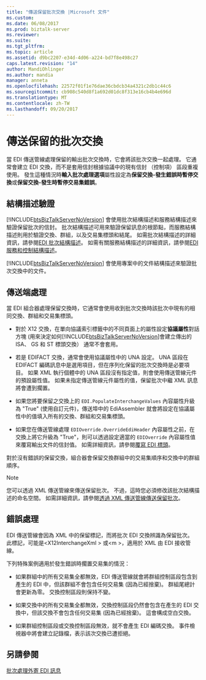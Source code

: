 ```yaml
---
title: "傳送保留批次交換 |Microsoft 文件"
ms.custom: 
ms.date: 06/08/2017
ms.prod: biztalk-server
ms.reviewer: 
ms.suite: 
ms.tgt_pltfrm: 
ms.topic: article
ms.assetid: d9bc2207-e34d-4d06-a224-bd7f8e498c27
caps.latest.revision: "14"
author: MandiOhlinger
ms.author: mandia
manager: anneta
ms.openlocfilehash: 22572f01f1e76dae36cbdcb34a4321c2db1c44c6
ms.sourcegitcommit: cb908c540d8f1a692d01dc8f313e16cb4b4e696d
ms.translationtype: MT
ms.contentlocale: zh-TW
ms.lasthandoff: 09/20/2017
---
```

# <a name="sending-a-preserved-batch-interchange"></a>傳送保留的批次交換
當 EDI 傳送管線處理保留的輸出批次交換時，它會將該批次交換一起處理。 它通常會建立 EDI 交換，而不是套用信封根據協議中的現有信封 （控制項） 區段重複使用。 發生這種情況時**輸入批次處理選項**屬性設定為**保留交換-發生錯誤時暫停交換**或**保留交換-發生時暫停交易集錯誤**。  
  
## <a name="schema-validation"></a>結構描述驗證  
 [!INCLUDE[btsBizTalkServerNoVersion](../includes/btsbiztalkservernoversion-md.md)] 會使用批次結構描述和服務結構描述來驗證保留批次的信封。 批次結構描述可用來驗證保留訊息的根節點，而服務結構描述則用於驗證交換、群組，以及交易集標頭和結尾。 如需批次結構描述的詳細資訊，請參閱[EDI 批次結構描述](../core/edi-batch-schemas.md)。 如需有關服務結構描述的詳細資訊，請參閱[EDI 服務和控制結構描述](../core/edi-service-and-control-schemas.md)。  
  
 [!INCLUDE[btsBizTalkServerNoVersion](../includes/btsbiztalkservernoversion-md.md)] 會使用專案中的文件結構描述來驗證批次交換中的文件。  
  
## <a name="send-side-processing"></a>傳送端處理  
 當 EDI 組合器處理保留交換時，它通常會使用收到批次交換時該批次中現有的相同交換、群組和交易集標頭。  
  
-   對於 X12 交換，在單向協議索引標籤中的不同頁面上的屬性設定**協議屬性**對話方塊 (用來決定如何[!INCLUDE[btsBizTalkServerNoVersion](../includes/btsbiztalkservernoversion-md.md)]會建立傳出的 ISA、 GS 和 ST 標頭交換） 通常不會套用。  
  
-   若是 EDIFACT 交換，通常會使用協議屬性中的 UNA 設定。 UNA 區段在 EDIFACT 編碼訊息中是選用項目，但在序列化保留的批次交換時是必要項目。 如果 XML 執行個體中的 UNA 區段沒有指定值，則會使用傳送管線元件的預設屬性值。 如果未指定傳送管線元件屬性的值，保留批次中繼 XML 訊息將會遭到擱置。  
  
-   如果您將要保留之交換上的 `EDI.PopulateInterchangeValues` 內容屬性升級為 "True" (使用自訂元件)，傳送埠中的 EdiAssembler 就會將設定在協議屬性中的值填入所有的交換、群組和交易集標頭。  
  
-   如果您在傳送管線處理 `EDIOverride.OverrideEdiHeader` 內容屬性之前，在交換上將它升級為 "True"，則可以透過設定適當的 `EDIOverride` 內容屬性值來覆寫輸出文件的信封值。 如需詳細資訊，請參閱[覆寫 EDI 標頭](../core/overriding-edi-headers.md)。  
  
 對於沒有錯誤的保留交換，組合器會保留交換群組中的交易集順序和交換中的群組順序。  
  
> [!NOTE]
>  您可以透過 XML 傳送管線來傳送保留批次。 不過，這時您必須修改該批次結構描述的命名空間。 如需詳細資訊，請參閱[透過 XML 傳送管線傳送保留批次](../core/sending-a-preserved-batch-with-an-xml-send-pipeline.md)。  
  
## <a name="error-processing"></a>錯誤處理  
 EDI 傳送管線會因為 XML 中的保留標記，而將批次 EDI 交換辨識為保留批次。 此標記，可能是\<X12InterchangeXml > 或\<m >，適用於 XML 由 EDI 接收管線。  
  
 下列特殊案例適用於發生錯誤時擱置交易集的情況：  
  
-   如果群組中的所有交易集全都無效，EDI 傳送管線就會將群組控制區段包含到產生的 EDI 中，但該群組不會包含任何交易集 (因為已經捨棄)。 群組尾總計會更新為零。 交換控制區段則保持不變。  
  
-   如果交換中的所有交易集全都無效，交換控制區段仍然會包含在產生的 EDI 交換中，但該交換不會包含任何交易集 (因為已經捨棄)。 這會構成空白交換。  
  
-   如果群組控制區段或交換控制區段無效，就不會產生 EDI 編碼交換。 事件檢視器中將會建立記錄檔，表示該次交換已遭拒絕。  
  
## <a name="see-also"></a>另請參閱  
 [批次處理外寄 EDI 訊息](../core/batching-outgoing-edi-messages.md)
